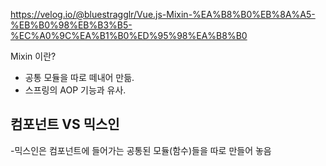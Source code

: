 https://velog.io/@bluestragglr/Vue.js-Mixin-%EA%B8%B0%EB%8A%A5-%EB%B0%98%EB%B3%B5-%EC%A0%9C%EA%B1%B0%ED%95%98%EA%B8%B0

Mixin 이란?

- 공통 모듈을 따로 떼내어 만듦.
- 스프링의 AOP 기능과 유사.

## 컴포넌트 VS 믹스인

-믹스인은 컴포넌트에 들어가는 공통된 모듈(함수)들을 따로 만들어 놓음

